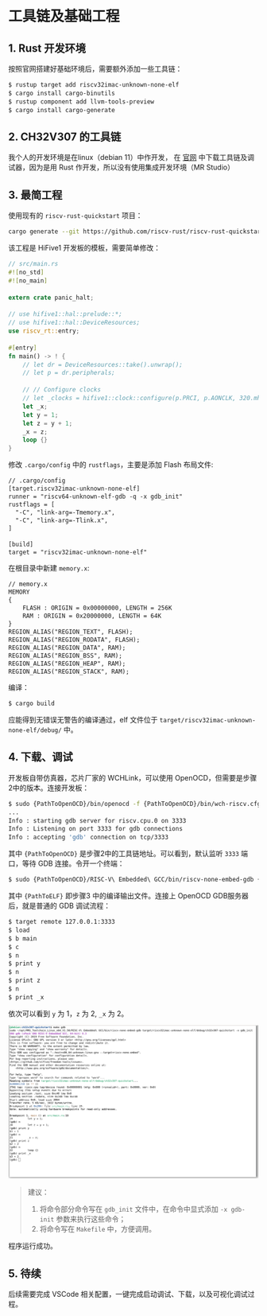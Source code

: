 # 工具链及基础工程
## 1. Rust 开发环境
按照官网搭建好基础环境后，需要额外添加一些工具链：
```bash
$ rustup target add riscv32imac-unknown-none-elf
$ cargo install cargo-binutils
$ rustup component add llvm-tools-preview
$ cargo install cargo-generate
```

## 2. CH32V307 的工具链
我个人的开发环境是在linux（debian 11）中作开发， 在 [官网](http://www.mounriver.com/download) 中下载工具链及调试器，因为是用 Rust 作开发，所以没有使用集成开发环境（MR Studio）

## 3. 最简工程
使用现有的 `riscv-rust-quickstart` 项目：
```bash
cargo generate --git https://github.com/riscv-rust/riscv-rust-quickstart
```
该工程是 HiFive1 开发板的模板，需要简单修改：
```rust
// src/main.rs
#![no_std]
#![no_main]

extern crate panic_halt;

// use hifive1::hal::prelude::*;
// use hifive1::hal::DeviceResources;
use riscv_rt::entry;

#[entry]
fn main() -> ! {
    // let dr = DeviceResources::take().unwrap();
    // let p = dr.peripherals;

    // // Configure clocks
    // let _clocks = hifive1::clock::configure(p.PRCI, p.AONCLK, 320.mhz().into());
    let _x;
    let y = 1;
    let z = y + 1;
    _x = z;
    loop {}
}
```
修改 `.cargo/config` 中的 `rustflags`，主要是添加 Flash 布局文件:
```
// .cargo/config
[target.riscv32imac-unknown-none-elf]
runner = "riscv64-unknown-elf-gdb -q -x gdb_init"
rustflags = [
  "-C", "link-arg=-Tmemory.x",
  "-C", "link-arg=-Tlink.x",
]

[build]
target = "riscv32imac-unknown-none-elf"
```
在根目录中新建 `memory.x`:
```
// memory.x
MEMORY
{
    FLASH : ORIGIN = 0x00000000, LENGTH = 256K
    RAM : ORIGIN = 0x20000000, LENGTH = 64K
}
REGION_ALIAS("REGION_TEXT", FLASH);
REGION_ALIAS("REGION_RODATA", FLASH);
REGION_ALIAS("REGION_DATA", RAM);
REGION_ALIAS("REGION_BSS", RAM);
REGION_ALIAS("REGION_HEAP", RAM);
REGION_ALIAS("REGION_STACK", RAM);
```

编译：
```bash
$ cargo build
```
应能得到无错误无警告的编译通过，elf 文件位于 `target/riscv32imac-unknown-none-elf/debug/` 中。

## 4. 下载、调试
开发板自带仿真器，芯片厂家的 WCHLink，可以使用 OpenOCD，但需要是步骤2中的版本。连接开发板：
```bash
$ sudo {PathToOpenOCD}/bin/openocd -f {PathToOpenOCD}/bin/wch-riscv.cfg
...
Info : starting gdb server for riscv.cpu.0 on 3333
Info : Listening on port 3333 for gdb connections
Info : accepting 'gdb' connection on tcp/3333
```
其中 `{PathToOpenOCD}` 是步骤2中的工具链地址。可以看到，默认监听 `3333` 端口，等待 GDB 连接。令开一个终端：
```bash
$ sudo {PathToOpenOCD}/RISC-V\ Embedded\ GCC/bin/riscv-none-embed-gdb {PathToELF}
```
其中 `{PathToELF}` 即步骤3 中的编译输出文件。连接上 OpenOCD GDB服务器后，就是普通的 GDB 调试流程：
```bash
$ target remote 127.0.0.1:3333
$ load
$ b main
$ c
$ n
$ print y
$ n
$ print z
$ n
$ print _x
```
依次可以看到 `y` 为 1，`z` 为 2, `_x` 为 2。

![asdf](imgs/riscv-gdb.png)

> 建议：
> 1. 将命令部分命令写在 `gdb_init` 文件中，在命令中显式添加 `-x gdb-init` 参数来执行这些命令；
> 2. 将命令写在 `Makefile` 中，方便调用。 

程序运行成功。

## 5. 待续
后续需要完成 VSCode 相关配置，一键完成启动调试、下载，以及可视化调试过程。
